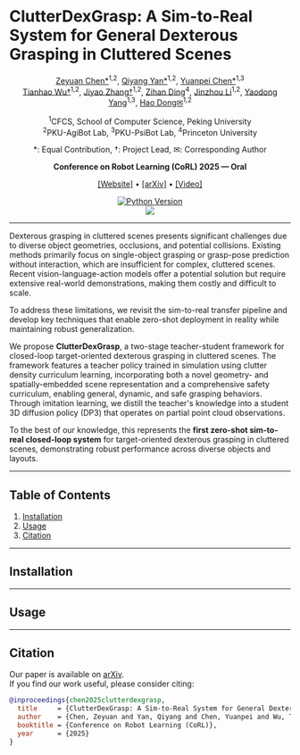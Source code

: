 # ClutterDexGrasp: A Sim-to-Real System for General Dexterous Grasping in Cluttered Scenes
<div align="center">

[Zeyuan Chen*](https://chenzyn.github.io)<sup>1,2</sup>, [Qiyang Yan*](https://qiyangyan.github.io/web/)<sup>1,2</sup>, [Yuanpei Chen*](https://cypypccpy.github.io/)<sup>1,3</sup>  
[Tianhao Wu†](http://tianhaowuhz.github.io/)<sup>1,2</sup>, [Jiyao Zhang†](https://jiyao06.github.io/)<sup>1,2</sup>, [Zihan Ding](https://quantumiracle.github.io/webpage/)<sup>4</sup>, [Jinzhou Li](https://kingchou007.github.io/)<sup>1,2</sup>, [Yaodong Yang](https://www.yangyaodong.com/)<sup>1,3</sup>, [Hao Dong✉](https://zsdonghao.github.io/)<sup>1,2</sup>  


<sup>1</sup>CFCS, School of Computer Science, Peking University  
<sup>2</sup>PKU-AgiBot Lab, <sup>3</sup>PKU-PsiBot Lab, <sup>4</sup>Princeton University  

*: Equal Contribution, †: Project Lead, ✉: Corresponding Author  

**Conference on Robot Learning (CoRL) 2025 — Oral**

[[Website]](https://clutterdexgrasp.github.io/) • [[arXiv]](https://arxiv.org/abs/2506.14317) • [[Video]](https://www.youtube.com/watch?v=RuSxGEG-nlc) 

[![Python Version](https://img.shields.io/badge/Python-3.8+-blue.svg)](#)  
[<img src="https://img.shields.io/badge/Framework-PyTorch-red.svg"/>](https://pytorch.org/)  
______________________________________________________________________
</div>

Dexterous grasping in cluttered scenes presents significant challenges due to diverse object geometries, occlusions, and potential collisions. Existing methods primarily focus on single-object grasping or grasp-pose prediction without interaction, which are insufficient for complex, cluttered scenes. Recent vision-language-action models offer a potential solution but require extensive real-world demonstrations, making them costly and difficult to scale.  

To address these limitations, we revisit the sim-to-real transfer pipeline and develop key techniques that enable zero-shot deployment in reality while maintaining robust generalization.  

We propose **ClutterDexGrasp**, a two-stage teacher-student framework for closed-loop target-oriented dexterous grasping in cluttered scenes. The framework features a teacher policy trained in simulation using clutter density curriculum learning, incorporating both a novel geometry- and spatially-embedded scene representation and a comprehensive safety curriculum, enabling general, dynamic, and safe grasping behaviors. Through imitation learning, we distill the teacher's knowledge into a student 3D diffusion policy (DP3) that operates on partial point cloud observations.  

To the best of our knowledge, this represents the **first zero-shot sim-to-real closed-loop system** for target-oriented dexterous grasping in cluttered scenes, demonstrating robust performance across diverse objects and layouts.

---

## Table of Contents
1. [Installation](#installation)  
2. [Usage](#usage)  
3. [Citation](#check-out-our-paper)  

---

## Installation
<!-- Empty as requested -->

---

## Usage
<!-- Empty as requested -->

---

## Citation
Our paper is available on [arXiv](https://arxiv.org/abs/2506.14317).  
If you find our work useful, please consider citing:  

```bibtex
@inproceedings{chen2025clutterdexgrasp,
  title     = {ClutterDexGrasp: A Sim-to-Real System for General Dexterous Grasping in Cluttered Scenes},
  author    = {Chen, Zeyuan and Yan, Qiyang and Chen, Yuanpei and Wu, Tianhao and Zhang, Jiyao and Ding, Zihan and Li, Jinzhou and Yang, Yaodong and Dong, Hao},
  booktitle = {Conference on Robot Learning (CoRL)},
  year      = {2025}
}
```


